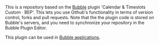 This is a repository based on the [Bubble](https://bubble.io) plugin 'Calendar & Timeslots Custom · BEP'. This lets you use Github's functionality in terms of version control, forks and pull requests. Note that the the plugin code is stored on Bubble's servers, and you need to synchronize your repository in the Bubble Plugin Editor. 

 This plugin can be used in [Bubble applications](https://bubble.io).